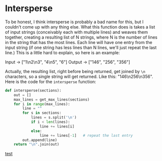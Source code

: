 # Intersperse

To be honest, I think intersperse is probably a bad name for this, but I couldn't come up with any thing else. What this function does is takes a list of input strings (conceivably each with multiple lines) and weaves them together, creating a resulting list of N strings, where N is the number of lines in the string that has the most lines. Each line will have one entry from the input string (if one string has less lines than N lines, we'll just repeat the last line.) This is a little hard to explain, so here is an example:

Input -> ["1\n2\n3", "4\n5", "6"]
Output -> ["146", "256", "356"]

Actually, the resulting list, right before being returned, get joined by `\n` characters, so a single string will get returned. Like this: "146\n256\n356". Here is the code for the `intersperse` function:

```python {name=intersperse}
def intersperse(sections):
    out = []
    max_lines = get_max_lines(sections)
    for i in range(max_lines):
        line = ""
        for s in sections:
            lines = s.split('\n')
            if i < len(lines):
                line += lines[i]
            else:
                line += lines[-1]   # repeat the last entry
        out.append(line)
    return "\n".join(out)
```

[test](intersperse_test.o.md)
